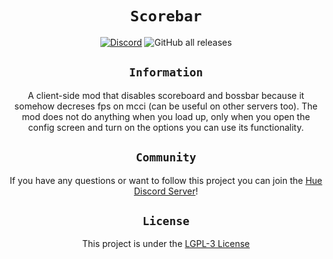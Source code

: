 <div align="center">
<center>

# `Scorebar`

[![Discord](https://img.shields.io/discord/1003636176013492285?color=%235865F2&label=Discord&style=for-the-badge)](https://discord.gg/w7PpGax9Bq)
![GitHub all releases](https://img.shields.io/github/downloads/Maximusbarcz/scorebar/total?label=downloads&style=for-the-badge)
## `Information`

A client-side mod that disables scoreboard and bossbar because it somehow decreses fps on mcci (can be useful on other servers too). The mod does not do anything when you load up, only when you open the config screen and turn on the options you can use its functionality.

## `Community`

If you have any questions or want to follow this project you can join the [Hue Discord Server](https://discord.gg/w7PpGax9Bq)!

## `License`

This project is under the [LGPL-3 License](https://www.gnu.org/licenses/lgpl-3.0.en.html)

</center>
</div>

